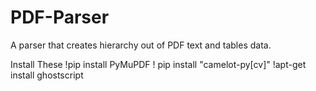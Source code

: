 # PDF-Parser
A parser that creates hierarchy out of PDF text and tables data.

Install These
!pip install PyMuPDF
! pip install "camelot-py[cv]"
!apt-get install ghostscript
